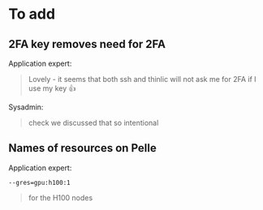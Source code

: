 # To add

## 2FA key removes need for 2FA

Application expert:

> Lovely - it seems that both ssh and thinlic will not ask me for 2FA if I use my key 👍️

Sysadmin:

> check
> we discussed that
> so intentional

## Names of resources on Pelle

Application expert:


```console
--gres=gpu:h100:1
```

> for the H100 nodes